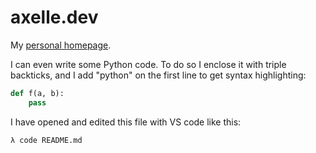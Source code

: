# axelle.dev

My [personal homepage](https://axelle.dev).

I can even write some Python code. To do so I enclose it with triple backticks, and I add "python" on the first line to get syntax highlighting:

```python
def f(a, b):
    pass
```

I have opened and edited this file with VS code like this:

```bash
λ code README.md
```